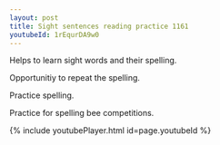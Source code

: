 ```yaml
---
layout: post
title: Sight sentences reading practice 1161
youtubeId: 1rEqurDA9w0
---
```

 
 
Helps to learn sight words and their spelling.

Opportunitiy to repeat the spelling. 

Practice spelling. 
 
Practice for spelling bee competitions. 
 
{% include youtubePlayer.html id=page.youtubeId %}
 
 
